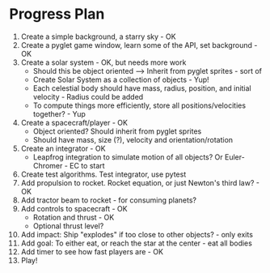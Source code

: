 # Progress Plan

1. Create a simple background, a starry sky - OK
2. Create a pyglet game window, learn some of the API, set background - OK
3. Create a solar system  - OK, but needs more work
   - Should this be object oriented --> Inherit from pyglet sprites - sort of
   - Create Solar System as a collection of objects - Yup!
   - Each celestial body should have mass, radius, position, and initial velocity - Radius could be added
   - To compute things more efficiently, store all positions/velocities together? - Yup
4. Create a spacecraft/player - OK
   - Object oriented? Should inherit from pyglet sprites
   - Should have mass, size (?), velocity and orientation/rotation
5. Create an integrator - OK
   - Leapfrog integration to simulate motion of all objects? Or Euler-Chromer - EC to start
6. Create test algorithms. Test integrator, use pytest
7. Add propulsion to rocket. Rocket equation, or just Newton's third law? - OK
8. Add tractor beam to rocket - for consuming planets?
9. Add controls to spacecraft - OK
   - Rotation and thrust - OK
   - Optional thrust level?
11. Add impact: Ship "explodes" if too close to other objects? - only exits
12. Add goal: To either eat, or reach the star at the center - eat all bodies
13. Add timer to see how fast players are - OK
14. Play!
